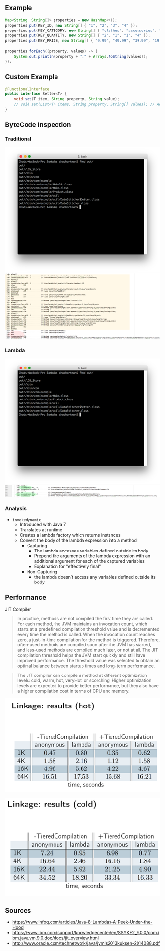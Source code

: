 ## Example

```java
Map<String, String[]> properties = new HashMap<>();
properties.put(KEY_ID, new String[] { "1", "2", "3", "4" });
properties.put(KEY_CATEGORY, new String[] { "clothes", "accessories", "accessories", "clothes" });
properties.put(KEY_QUANTITY, new String[] { "2", "1", "1", "4" });
properties.put(KEY_PRICE, new String[] { "9.99", "49.99", "39.99", "19.99" });

properties.forEach((property, values) -> {
	System.out.println(property + ":" + Arrays.toString(values));
});
```

## Custom Example

```java
@FunctionalInterface
public interface Setter<T> {
	void set(T item, String property, String value);
	// void set(List<T> items, String property, String[] values); // Additional Methods result in errors
}
```

## ByteCode Inspection

### Traditional

![](findings/traditional_dir.png)
![](findings/traditional_analysis.png)

### Lambda

![](findings/lambda_dir.png)
![](findings/lambda_analysis.png)

### Analysis

* `invokedynamic`
    * Introduced with Java 7
    * Translates at runtime
    * Creates a lambda factory which returns instances
    * Convert the body of the lambda expression into a method
        * Capturing
            * The lambda accesses variables defined outside its body
            * Prepend the arguments of the lambda expression with an additional argument for each of the captured variables
            * Explanation for "effectively final"
        * Non-Capturing
            * the lambda doesn’t access any variables defined outside its body
## Performance

JIT Compiler

> In practice, methods are not compiled the first time they are called. For each method, the JVM maintains an invocation count, which starts at a predefined compilation threshold value and is decremented every time the method is called. When the invocation count reaches zero, a just-in-time compilation for the method is triggered. Therefore, often-used methods are compiled soon after the JVM has started, and less-used methods are compiled much later, or not at all. The JIT compilation threshold helps the JVM start quickly and still have improved performance. The threshold value was selected to obtain an optimal balance between startup times and long-term performance.

> The JIT compiler can compile a method at different optimization levels: cold, warm, hot, veryHot, or scorching. Higher optimization levels are expected to provide better performance, but they also have a higher compilation cost in terms of CPU and memory.

![](findings/linkage_hot.png)

![](findings/linkage_cold.png)
    
## Sources

* https://www.infoq.com/articles/Java-8-Lambdas-A-Peek-Under-the-Hood
* https://www.ibm.com/support/knowledgecenter/en/SSYKE2_9.0.0/com.ibm.java.vm.9.0.doc/docs/jit_overview.html
* http://www.oracle.com/technetwork/java/jvmls2013kuksen-2014088.pdf